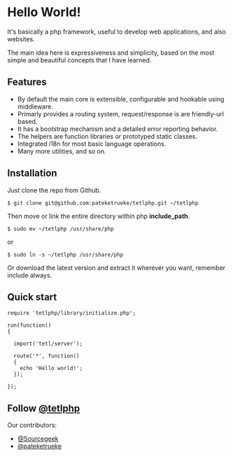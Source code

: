 Hello World!
===========

It's basically a php framework, useful to develop web applications, and also websites.

The main idea here is expressiveness and simplicity, based on the most simple and beautiful concepts that I have learned.


Features
--------

  * By default the main core is extensible, configurable and hookable using middleware.
  * Primarly provides a routing system, request/response is are friendly-url based.
  * It has a bootstrap mechanism and a detailed error reporting behavior.
  * The helpers are function libraries or prototyped static classes.
  * Integrated i18n for most basic language operations.
  * Many more utilities, and so on.


Installation
------------

Just clone the repo from Github.

    $ git clone git@github.com:pateketrueke/tetlphp.git ~/tetlphp

Then move or link the entire directory within php **include_path**.

    $ sudo mv ~/tetlphp /usr/share/php

or

    $ sudo ln -s ~/tetlphp /usr/share/php

Or download the latest version and extract it wherever you want, remember include always.

Quick start
-----------

    require 'tetlphp/library/initialize.php';

    run(function()
    {

      import('tetl/server');

      route('*', function()
      {
        echo 'Hello world!';
      });

    });


Follow [@tetlphp](http://twitter.com/tetlphp)
------

Our contributors:

  * [@Sourcegeek](http://twitter.com/Sourcegeek)
  * [@pateketrueke](http://twitter.com/pateketrueke)
